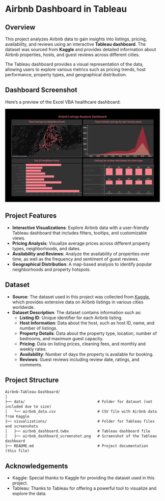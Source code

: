 # Airbnb Dashboard in Tableau

## Overview

This project analyzes Airbnb data to gain insights into listings, pricing, availability, and reviews using an interactive **Tableau dashboard**. The dataset was sourced from **Kaggle** and provides detailed information about Airbnb properties, hosts, and guest reviews across different cities.

The Tableau dashboard provides a visual representation of the data, allowing users to explore various metrics such as pricing trends, host performance, property types, and geographical distribution.

## Dashboard Screenshot

Here’s a preview of the Excel VBA healthcare dashboard:

![Dashboard Screenshot](Airbnb_dashboard.png)

## Project Features

- **Interactive Visualizations**: Explore Airbnb data with a user-friendly Tableau dashboard that includes filters, tooltips, and customizable views.
- **Pricing Analysis**: Visualize average prices across different property types, neighborhoods, and dates.
- **Availability and Reviews**: Analyze the availability of properties over time, as well as the frequency and sentiment of guest reviews.
- **Geographical Distribution**: A map-based analysis to identify popular neighborhoods and property hotspots.

## Dataset

- **Source**: The dataset used in this project was collected from [Kaggle](https://www.kaggle.com/), which provides extensive data on Airbnb listings in various cities worldwide.
- **Dataset Description**: The dataset contains information such as:
  - **Listing ID**: Unique identifier for each Airbnb listing.
  - **Host Information**: Data about the host, such as host ID, name, and number of listings.
  - **Property Details**: Data about the property type, location, number of bedrooms, and maximum guest capacity.
  - **Pricing**: Data on listing prices, cleaning fees, and monthly and weekly rates.
  - **Availability**: Number of days the property is available for booking.
  - **Reviews**: Guest reviews including review date, ratings, and comments.

## Project Structure

```plaintext
Airbnb-Tableau-Dashboard/
│
├── data/                                 # Folder for dataset (not included due to size)
│   └── airbnb_data.csv                   # CSV file with Airbnb data from Kaggle
├── visualizations/                       # Folder for Tableau files and screenshots
│   ├── airbnb_dashboard.twbx             # Tableau dashboard file
│   ├── airbnb_dashboard_screenshot.png   # Screenshot of the Tableau dashboard
├── README.md                             # Project documentation (this file)
```
## Acknowledgements
- Kaggle: Special thanks to Kaggle for providing the dataset used in this project.
- Tableau: Thanks to Tableau for offering a powerful tool to visualize and explore the data.
